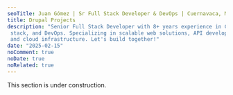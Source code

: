 ```yaml
---
seoTitle: Juan Gómez | Sr Full Stack Developer & DevOps | Cuernavaca, MX
title: Drupal Projects
description: "Senior Full Stack Developer with 8+ years experience in CMS, MERN
 stack, and DevOps. Specializing in scalable web solutions, API development,
 and cloud infrastructure. Let's build together!"
date: "2025-02-15"
noComment: true
noDate: true
noRelated: true
---
```


<p>This section is under construction.</p>
